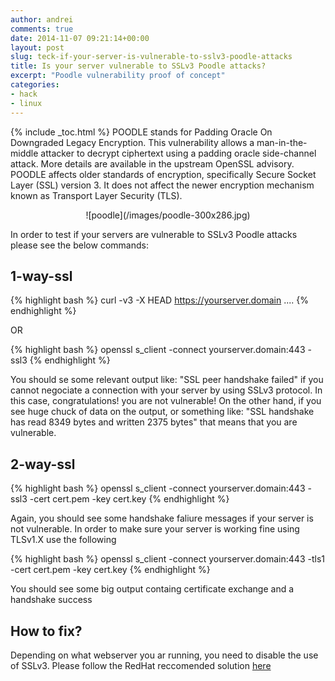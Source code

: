 ```yaml
---
author: andrei
comments: true
date: 2014-11-07 09:21:14+00:00
layout: post
slug: teck-if-your-server-is-vulnerable-to-sslv3-poodle-attacks
title: Is your server vulnerable to SSLv3 Poodle attacks?
excerpt: "Poodle vulnerability proof of concept"
categories:
- hack
- linux
---
```


{% include _toc.html %}
POODLE stands for Padding Oracle On Downgraded Legacy Encryption. This vulnerability allows a man-in-the-middle attacker to decrypt ciphertext using a padding oracle side-channel attack. More details are available in the upstream OpenSSL advisory.
POODLE affects older standards of encryption, specifically Secure Socket Layer (SSL) version 3. It does not affect the newer encryption mechanism known as Transport Layer Security (TLS).

<div style="text-align:center" markdown="1">
![poodle](/images/poodle-300x286.jpg)
</div>


In order to test if your servers are vulnerable to SSLv3 Poodle attacks please see the below commands:


## 1-way-ssl


{% highlight bash %}
curl -v3 -X HEAD https://yourserver.domain
....
{% endhighlight %}

OR

{% highlight bash %}
openssl s_client -connect yourserver.domain:443 -ssl3
{% endhighlight %}


You should se some relevant output like: "SSL peer handshake failed" if you cannot negociate a connection with your server by using SSLv3 protocol. In this case, congratulations! you are not vulnerable!
On the other hand, if you see huge chuck of data on the output, or something like: "SSL handshake has read 8349 bytes and written 2375 bytes" that means that you are vulnerable.


## 2-way-ssl


{% highlight bash %}
openssl s_client -connect yourserver.domain:443 -ssl3 -cert cert.pem -key cert.key
{% endhighlight %}

Again, you should see some handshake faliure messages if your server is not vulnerable. In order to make sure your server is working fine using TLSv1.X use the following

{% highlight bash %}
openssl s_client -connect yourserver.domain:443 -tls1 -cert cert.pem -key cert.key
{% endhighlight %}

You should see some big output containg certificate exchange and a handshake success



## How to fix?


Depending on what webserver you ar running, you need to disable the use of SSLv3.
Please follow the RedHat reccomended solution [here](https://access.redhat.com/solutions/1232233)
